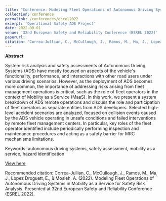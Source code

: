 ```yaml
---
title: "Conference: Modeling Fleet Operations of Autonomous Driving Systems in Mobility as a Service for Safety Risk Analysis"
collection: conference
permalink: /conferences/esrel2022
excerpt: 'Operational Safety ADS Project'
date: 2022-09-01
venue: '32nd European Safety and Reliability Conference (ESREL 2022)'
paperurl: 
citation: 'Correa-Jullian, C., McCullough, J., Ramos, M., Ma, J., Lopez Droguett, E., & Mosleh, A. (2022). Modeling Fleet Operations of Autonomous Driving Systems in Mobility as a Service for Safety Risk Analysis. Presented at 32nd European Safety and Reliability Conference (ESREL 2022).'
---
```

**Abstract**

System risk analysis and safety assessments of Autonomous Driving Systems (ADS) have mostly focused on aspects of the vehicle's functionality, performance, and interactions with other road users under various driving scenarios. However, as the deployment of ADS becomes more common, the importance of addressing risks arising from fleet management operations is critical, such as the role of fleet operators in the context of Mobility as a Service (MaaS). In this work, we present a system breakdown of ADS remote operations and discuss the role and participation of fleet operators as separate entities from ADS developers. Selected high-level accident scenarios are analyzed, focused on collision events caused by the ADS vehicle operating in unsafe conditions and failed interventions by remote fleet management centers. In particular, key roles of the fleet operator identified include periodically performing inspection and maintenance procedures and acting as a safety barrier for MRC mechanisms limitations.

Keywords: autonomous driving systems, safety assessment, mobility as a service, hazard identification

[View here](https://github.com/CamCorreaJullian/CamCorreaJullian.github.io/files/9508279/J03-06-566.pdf)

Recommended citation: Correa-Jullian, C., McCullough, J., Ramos, M., Ma, J., Lopez Droguett, E., & Mosleh, A. (2022). Modeling Fleet Operations of Autonomous Driving Systems in Mobility as a Service for Safety Risk Analysis. Presented at 32nd European Safety and Reliability Conference (ESREL 2022).
